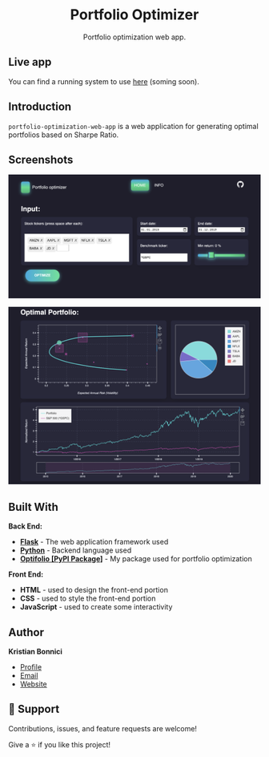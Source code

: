 <h1 align="center">Portfolio Optimizer</h1>

<p align="center">Portfolio optimization web app.</p>

## Live app

You can find a running system to use [here](#) (soming soon).

## Introduction
`portfolio-optimization-web-app` is a web application for generating optimal portfolios based on Sharpe Ratio.


## Screenshots

<p align="center">
  <img src="https://github.com/kristianbonnici/portfolio-optimization-web-app/blob/master/portfoliodash/static/images/Screenshot1.png?raw=true" width="800" />
</p>
<p align="center">
  <img src="https://github.com/kristianbonnici/portfolio-optimization-web-app/blob/master/portfoliodash/static/images/Screenshot2.png?raw=true" width="800" />
</p>

## Built With

**Back End:**
- **[Flask](https://flask.palletsprojects.com/en/2.0.x/)** - The web application framework used
- **[Python](https://www.python.org/)** - Backend language used
- **[Optifolio [PyPI Package]](https://github.com/kristianbonnici/optifolio)** - My package used for portfolio optimization

**Front End:**
- **HTML** - used to design the front-end portion
- **CSS** - used to style the front-end portion
- **JavaScript** - used to create some interactivity


## Author

**Kristian Bonnici**

- [Profile](https://github.com/kristianbonnici)
- [Email](mailto:kristian.bonnici@aalto.fi)
- [Website](https://kristianbonnici.github.io/)

## 🤝 Support

Contributions, issues, and feature requests are welcome!

Give a ⭐️ if you like this project!

